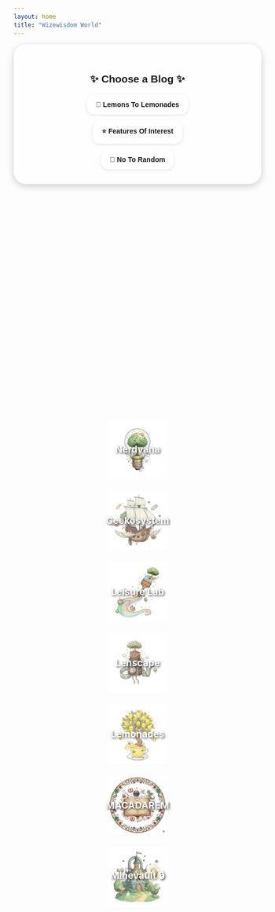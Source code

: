 ```yaml
---
layout: home
title: "Wizewisdom World"
---
```


<style>
  /* Main container */
  .blog-container {
    text-align: center;
    background: rgba(255, 255, 255, 0.6);
    padding: 30px;
    border-radius: 25px;
    max-width: 700px;
    margin: auto;
    box-shadow: 0 4px 15px rgba(0,0,0,0.2);
    font-family: Arial, sans-serif;
  }

  .links {
    display: flex;
    flex-direction: column;
    gap: 12px;
    align-items: center;
  }

  .links a {
    display: inline-block;
    background: rgba(255, 255, 255, 0.75);
    padding: 12px 18px;
    border-radius: 15px;
    text-decoration: none;
    font-weight: bold;
    box-shadow: 0 2px 6px rgba(0,0,0,0.1);
    transition: transform 0.25s ease;
  }

  .links a:hover {
    transform: scale(1.05);
  }

  /* Icon grid */
  .icon-grid {
    display: flex;
    justify-content: center;
    flex-wrap: wrap;
    gap: 25px;
    margin-top: 12vh;
  }

  .icon-card {
    position: relative;
    width: 270px;
    text-align: center;
    text-decoration: none;
    transition: transform 0.25s ease;
  }

  .icon-card img {
    width: 120px;
    height: 120px;
    display: block;
    margin: auto;
  }

  .icon-card span {
    position: absolute;
    top: 50%;
    left: 50%;
    transform: translate(-50%, -50%);
    font-size: 1.2rem; /* ✅ 20% smaller */
    font-weight: bold;
    color: #fff;
    text-shadow: 2px 2px 4px rgba(0,0,0,0.7);
    pointer-events: none;
  }

  .icon-card:hover img {
    transform: scale(1.08);
  }

  /* Responsive */
  @media (max-width: 768px) {
    .icon-grid { gap: 15px; }
    .icon-card { width: 200px; }
    .icon-card img { width: 90px; height: 90px; }
    .icon-card span { font-size: 1rem; }
  }

  @media (max-width: 480px) {
    .icon-card { width: 150px; }
    .icon-card img { width: 70px; height: 70px; }
    .icon-card span { font-size: 0.85rem; }
  }
</style>

<div class="blog-container">
  <h2 style="margin-bottom: 20px;">✨ Choose a Blog ✨</h2>
  <div class="links">
    <a href="https://lemons2lemonades.blogspot.com/">🍋 Lemons To Lemonades</a>
    <a href="https://featuresofinterestcom.wordpress.com/">⭐ Features Of Interest</a>
    <a href="https://notorandom.wordpress.com/">🎲 No To Random</a>
  </div>
</div>

<div class="icon-grid">
  <a href="/nerdvana/index.html" class="icon-card">
    <img src="/assets/images/nerdvana-ico.png" alt="Nerdvana Icon">
    <span>Nerdvana</span>
  </a>

  <a href="/geekosystem/index.html" class="icon-card">
    <img src="/assets/images/geekosystem-ico.png" alt="Geekosystem Icon">
    <span>Geekosystem</span>
  </a>

  <a href="/lifestyle/index.html" class="icon-card">
    <img src="/assets/images/leisure-ico.png" alt="Lifestyle Icon">
    <span>Leisure Lab</span>
  </a>

  <a href="/gallery/index.html" class="icon-card">
    <img src="/assets/images/gallery-ico.png" alt="Gallery Icon">
    <span>Lenscape</span>
  </a>
  
  <a href="https://www.facebook.com/groups/lemons2lemonades" class="icon-card">
    <img src="/assets/images/group-ico.png" alt="Group Icon">
    <span>Lemonades</span>
  </a>

  <a href="/macadarem/index.html" class="icon-card">
    <img src="/assets/images/menu-ico.png" alt="Group Icon">
    <span>MACADAREM</span>
  </a>
  
  <a href="/private/index.html" class="icon-card">
    <img src="/assets/images/personal-ico.png" alt="Personal Icon">
    <span>Minevault 🔒</span>
  </a>
</div>






